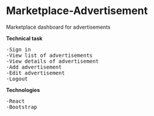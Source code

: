 # Marketplace-Advertisement
Marketplace dashboard for advertisements

<strong>Technical task</strong> 
<pre>
-Sign in
-View list of advertisements
-View details of advertisement
-Add advertisement
-Edit advertisement
-Logout
</pre>

<strong>Technologies</strong> 
<pre>
-React
-Bootstrap
</pre> 
